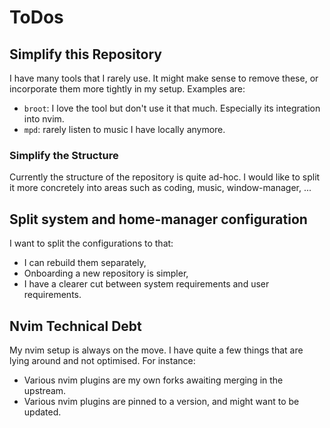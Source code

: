 # ToDos

## Simplify this Repository

I have many tools that I rarely use. It might make sense to remove these, or incorporate them more
tightly in my setup. Examples are:

- `broot`: I love the tool but don't use it that much. Especially its integration into nvim.
- `mpd`: rarely listen to music I have locally anymore.

### Simplify the Structure

Currently the structure of the repository is quite ad-hoc. I would like to split it more concretely
into areas such as coding, music, window-manager, ...

## Split system and home-manager configuration

I want to split the configurations to that:

- I can rebuild them separately,
- Onboarding a new repository is simpler,
- I have a clearer cut between system requirements and user requirements.

## Nvim Technical Debt

My nvim setup is always on the move. I have quite a few things that are lying around and not
optimised. For instance:

- Various nvim plugins are my own forks awaiting merging in the upstream.
- Various nvim plugins are pinned to a version, and might want to be updated.
